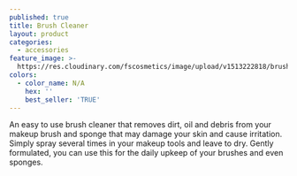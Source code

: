 ```yaml
---
published: true
title: Brush Cleaner
layout: product
categories:
  - accessories
feature_image: >-
  https://res.cloudinary.com/fscosmetics/image/upload/v1513222818/brush_cleaner.jpg
colors:
  - color_name: N/A
    hex: ''
    best_seller: 'TRUE'  
---
```

An easy to use brush cleaner that removes dirt, oil and debris from your makeup brush and sponge that may damage your skin and cause irritation. Simply spray several times in your makeup tools and leave to dry. Gently formulated, you can use this for the daily upkeep of your brushes and even sponges.
